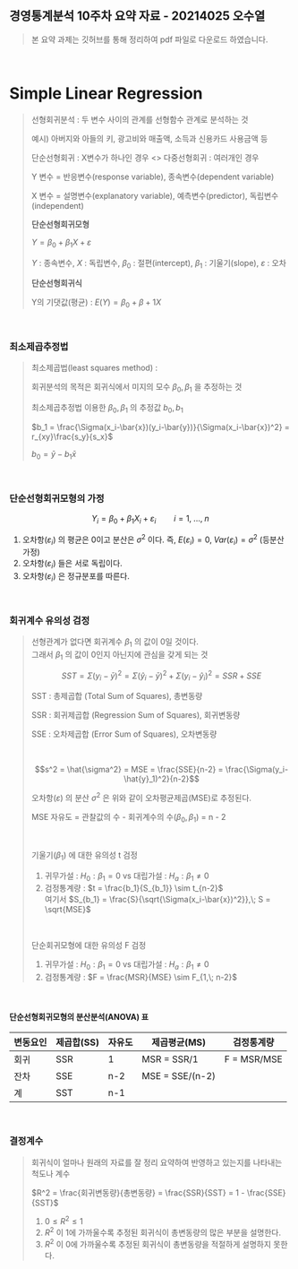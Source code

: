 ## 경영통계분석 10주차 요약 자료 - 20214025 오수열

> 본 요약 과제는 깃허브를 통해 정리하여 pdf 파일로 다운로드 하였습니다.  

<br>

# Simple Linear Regression

> 선형회귀분석 : 두 변수 사이의 관계를 선형함수 관계로 분석하는 것
>
> 예시) 아버지와 아들의 키, 광고비와 매출액, 소득과 신용카드 사용금액 등
>
> 단순선형회귀 : X변수가 하나인 경우 <> 다중선형회귀 : 여러개인 경우
>
> Y 변수 = 반응변수(response variable), 종속변수(dependent variable)
>
> X 변수 = 설명변수(explanatory variable), 예측변수(predictor), 독립변수(independent) 
>
> **단순선형회귀모형**
>
> $Y = \beta_0 + \beta_1X + \varepsilon$
>
> $Y$ : 종속변수, $X$ : 독립변수, $\beta_0$ : 절편(intercept), $\beta_1$ : 기울기(slope), $\varepsilon$ : 오차
>
> **단순선형회귀식**
>
> Y의 기댓값(평균) : $E(Y) = \beta_0 + \beta+1X$

<br>

### 최소제곱추정법

> 최소제곱법(least squares method) :
>
> 회귀분석의 목적은 회귀식에서 미지의 모수 $\beta_0, \beta_1$ 을 추정하는 것
>
> 최소제곱추정법 이용한 $\beta_0, \beta_1$ 의 추정값 $b_0, b_1$
>
> $b_1 = \frac{\Sigma(x_i-\bar{x})(y_i-\bar{y})}{\Sigma(x_i-\bar{x})^2} = r_{xy}\frac{s_y}{s_x}$
>
> $b_0 = \bar{y} - b_1\bar{x}$

<br>

### 단순선형회귀모형의 가정

$$Y_i = \beta_0 + \beta_1X_i + \varepsilon_i\qquad i=1,\;...,\;n$$

1. 오차항($\varepsilon_i$) 의 평균은 0이고 분산은 $\sigma^2$ 이다. 즉, $E(\varepsilon_i) = 0,\; Var(\varepsilon_i)=\sigma^2$ (등분산 가정)
2. 오차항($\varepsilon_i$) 들은 서로 독립이다.
3. 오차항($\varepsilon_i$) 은 정규분포를 따른다.

<br>

### 회귀계수 유의성 검정

> 선형관계가 없다면 회귀계수 $\beta_1$ 의 값이 0일 것이다.  
> 그래서 $\beta_1$ 의 값이 0인지 아닌지에 관심을 갖게 되는 것
>
> $$SST = \Sigma(y_i-\bar{y})^2 = \Sigma(\hat{y}_i-\bar{y})^2 + \Sigma(y_i-\hat{y}_i)^2 = SSR + SSE$$
>
> SST : 총제곱합 (Total Sum of Squares), 총변동량
>
> SSR : 회귀제곱합 (Regression Sum of Squares), 회귀변동량
>
> SSE : 오차제곱합 (Error Sum of Squares), 오차변동량
>
> <br>
>
> $$s^2 = \hat{\sigma^2} = MSE = \frac{SSE}{n-2} = \frac{\Sigma(y_i-\hat{y}_1)^2}{n-2}$$
>
> 오차항($\varepsilon$) 의 분산 $\sigma^2$ 은 위와 같이 오차평균제곱(MSE)로 추정된다.
>
> MSE 자유도 = 관찰값의 수 - 회귀계수의 수($\beta_0, \beta_1$) = n - 2
>
> <br>
>
> 기울기($\beta_1$) 에 대한 유의성 t 검정
>
> 1. 귀무가설 : $H_0 : \beta_1 = 0$  vs 대립가설 : $H_a : \beta_1 \neq 0$
> 2. 검정통계량 : $t = \frac{b_1}{S_{b_1}} \sim t_{n-2}$  
>     여기서 $S_{b_1} = \frac{S}{\sqrt{\Sigma(x_i-\bar{x})^2}},\; S = \sqrt{MSE}$
>
> <br>
>
> 단순회귀모형에 대한 유의성 F 검정
>
> 1. 귀무가설 : $H_0 : \beta_1 = 0$  vs 대립가설 : $H_a : \beta_1 \neq 0$
> 2. 검정통계량 : $F = \frac{MSR}{MSE} \sim F_{1,\; n-2}$

<br>

#### 단순선형회귀모형의 분산분석(ANOVA) 표

| 변동요인 | 제곱합(SS) | 자유도 | 제곱평균(MS) | 검정통계량 |
| -------- | ---------- | ------ | ------------ | ---------- |
| 회귀 | SSR | 1 | MSR = SSR/1 | F = MSR/MSE |
| 잔차 | SSE | n-2 | MSE = SSE/(n-2) | |
| 계 | SST | n-1 | | |

<br>

### 결정계수

> 회귀식이 얼마나 원래의 자료를 잘 정리 요약하여 반영하고 있는지를 나타내는 척도나 계수
>
> $R^2 = \frac{회귀변동량}{총변동량} = \frac{SSR}{SST} = 1 - \frac{SSE}{SST}$
>
> 1. $0 \leq R^2 \leq 1$
> 2. $R^2$ 이 1에 가까울수록 추정된 회귀식이 총변동량의 많은 부분을 설명한다.
> 3. $R^2$ 이 0에 가까울수록 추정된 회귀식이 총변동량을 적절하게 설명하지 못한다.



